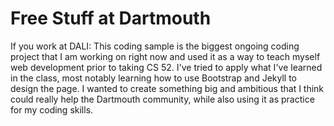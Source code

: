 # Free Stuff at Dartmouth


If you work at DALI: This coding sample is the biggest ongoing coding project that I am working on right now and 
used it as a way to teach myself web development prior to taking CS 52. I've tried to apply what I've learned in the class,
most notably learning how to use Bootstrap and Jekyll to design the page. I wanted to create something big and ambitious
that I think could really help the Dartmouth community, while also using it as practice for my coding skills.
